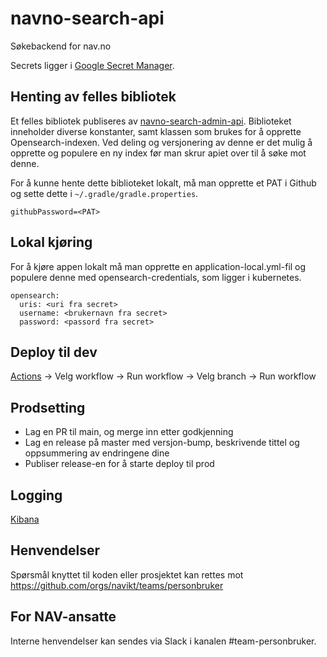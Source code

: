 # navno-search-api
Søkebackend for nav.no

Secrets ligger i [Google Secret Manager](https://doc.nais.io/security/secrets/google-secrets-manager/).

## Henting av felles bibliotek

Et felles bibliotek publiseres av [navno-search-admin-api](https://github.com/navikt/navno-search-admin-api). Biblioteket inneholder diverse konstanter, samt klassen som brukes for å opprette Opensearch-indexen. Ved deling og versjonering av denne er det mulig å opprette og populere en ny index før man skrur apiet over til å søke mot denne.

For å kunne hente dette biblioteket lokalt, må man opprette et PAT i Github og sette dette i `~/.gradle/gradle.properties`.

```
githubPassword=<PAT>
```

## Lokal kjøring
For å kjøre appen lokalt må man opprette en application-local.yml-fil og populere denne med opensearch-credentials, som ligger i kubernetes.

```
opensearch:
  uris: <uri fra secret>
  username: <brukernavn fra secret>
  password: <passord fra secret>
```

## Deploy til dev

[Actions](https://github.com/navikt/navno-search-api/actions) -> Velg workflow -> Run workflow -> Velg branch -> Run workflow

## Prodsetting

-   Lag en PR til main, og merge inn etter godkjenning
-   Lag en release på master med versjon-bump, beskrivende tittel og oppsummering av endringene dine
-   Publiser release-en for å starte deploy til prod

## Logging

[Kibana](https://logs.adeo.no/app/discover#/view/c7ebebe0-aa35-11ee-991c-09effcd7b5da)

## Henvendelser

Spørsmål knyttet til koden eller prosjektet kan rettes mot https://github.com/orgs/navikt/teams/personbruker

## For NAV-ansatte

Interne henvendelser kan sendes via Slack i kanalen #team-personbruker.